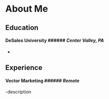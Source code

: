 # About Me

## Education
#### DeSales University ###### _Center Valley, PA_
-

## Experience
#### Vector Marketing ###### _Remote_
-description


